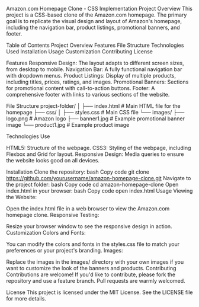 Amazon.com Homepage Clone - CSS Implementation
Project Overview
This project is a CSS-based clone of the Amazon.com homepage. The primary goal is to replicate the visual design and layout of Amazon's homepage, including the navigation bar, product listings, promotional banners, and footer.

Table of Contents
Project Overview
Features
File Structure
Technologies Used
Installation
Usage
Customization
Contributing
License

Features
Responsive Design: The layout adapts to different screen sizes, from desktop to mobile.
Navigation Bar: A fully functional navigation bar with dropdown menus.
Product Listings: Display of multiple products, including titles, prices, ratings, and images.
Promotional Banners: Sections for promotional content with call-to-action buttons.
Footer: A comprehensive footer with links to various sections of the website.

File Structure
project-folder/
│
├── index.html         # Main HTML file for the homepage
├── css/
│   ├── styles.css     # Main CSS file
└── images/
    ├── logo.png       # Amazon logo
    ├── banner1.jpg    # Example promotional banner image
    └── product1.jpg   # Example product image
    
Technologies Use

HTML5: Structure of the webpage.
CSS3: Styling of the webpage, including Flexbox and Grid for layout.
Responsive Design: Media queries to ensure the website looks good on all devices.

Installation
Clone the repository:
bash
Copy code
git clone https://github.com/yourusername/amazon-homepage-clone.git
Navigate to the project folder:
bash
Copy code
cd amazon-homepage-clone
Open index.html in your browser:
bash
Copy code
open index.html
Usage
Viewing the Website:

Open the index.html file in a web browser to view the Amazon.com homepage clone.
Responsive Testing:

Resize your browser window to see the responsive design in action.
Customization
Colors and Fonts:

You can modify the colors and fonts in the styles.css file to match your preferences or your project's branding.
Images:

Replace the images in the images/ directory with your own images if you want to customize the look of the banners and products.
Contributing
Contributions are welcome! If you'd like to contribute, please fork the repository and use a feature branch. Pull requests are warmly welcomed.

License
This project is licensed under the MIT License. See the LICENSE file for more details.

